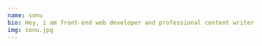 ```yaml
---
name: sonu
bio: Hey, i am front-end web developer and professional content writer & this is my personal Blog where i share my valuable content writing experience & useful information with you.
img: sonu.jpg
---
```

